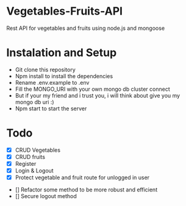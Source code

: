 # Vegetables-Fruits-API

Rest API for vegetables and fruits using node.js and mongoose

# Instalation and Setup

-   Git clone this repository
-   Npm install to install the dependencies
-   Rename .env.example to .env
-   Fill the MONGO_URI with your own mongo db cluster connect
-   But if your my friend and i trust you, i will think about give you my mongo db uri :)
-   Npm start to start the server

# Todo

-   [x] CRUD Vegetables
-   [x] CRUD fruits
-   [x] Register
-   [x] Login & Logout
-   [x] Protect vegetable and fruit route for unlogged in user
-   [] Refactor some method to be more robust and efficient
-   [] Secure logout method

